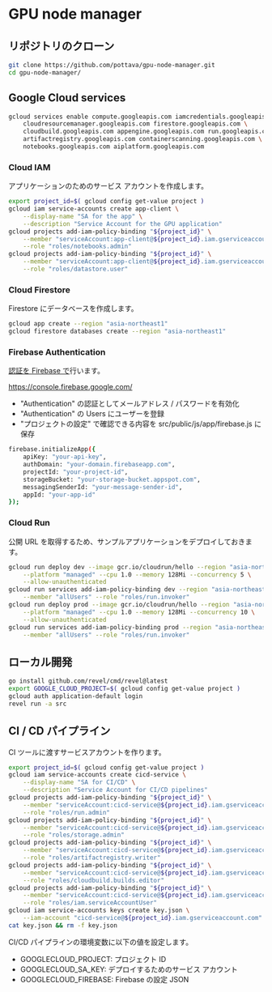 # GPU node manager

## リポジトリのクローン

```sh
git clone https://github.com/pottava/gpu-node-manager.git
cd gpu-node-manager/
```

## Google Cloud services

```sh
gcloud services enable compute.googleapis.com iamcredentials.googleapis.com \
    cloudresourcemanager.googleapis.com firestore.googleapis.com \
    cloudbuild.googleapis.com appengine.googleapis.com run.googleapis.com \
    artifactregistry.googleapis.com containerscanning.googleapis.com \
    notebooks.googleapis.com aiplatform.googleapis.com
```

### Cloud IAM

アプリケーションのためのサービス アカウントを作成します。

```sh
export project_id=$( gcloud config get-value project )
gcloud iam service-accounts create app-client \
    --display-name "SA for the app" \
    --description "Service Account for the GPU application"
gcloud projects add-iam-policy-binding "${project_id}" \
    --member "serviceAccount:app-client@${project_id}.iam.gserviceaccount.com" \
    --role "roles/notebooks.admin"
gcloud projects add-iam-policy-binding "${project_id}" \
    --member "serviceAccount:app-client@${project_id}.iam.gserviceaccount.com" \
    --role "roles/datastore.user"
```

### Cloud Firestore

Firestore にデータベースを作成します。

```sh
gcloud app create --region "asia-northeast1"
gcloud firestore databases create --region "asia-northeast1"
```

### Firebase Authentication

[認証を Firebase で](https://firebase.google.com/docs/auth)行います。

https://console.firebase.google.com/

- "Authentication" の認証としてメールアドレス / パスワードを有効化
- "Authentication" の Users にユーザーを登録
- "プロジェクトの設定" で確認できる内容を src/public/js/app/firebase.js に保存

```sh
firebase.initializeApp({
    apiKey: "your-api-key",
    authDomain: "your-domain.firebaseapp.com",
    projectId: "your-project-id",
    storageBucket: "your-storage-bucket.appspot.com",
    messagingSenderId: "your-message-sender-id",
    appId: "your-app-id"
});
```

### Cloud Run

公開 URL を取得するため、サンプルアプリケーションをデプロイしておきます。

```sh
gcloud run deploy dev --image gcr.io/cloudrun/hello --region "asia-northeast1" \
    --platform "managed" --cpu 1.0 --memory 128Mi --concurrency 5 \
    --allow-unauthenticated
gcloud run services add-iam-policy-binding dev --region "asia-northeast1" \
    --member "allUsers" --role "roles/run.invoker"
gcloud run deploy prod --image gcr.io/cloudrun/hello --region "asia-northeast1" \
    --platform "managed" --cpu 1.0 --memory 128Mi --concurrency 10 \
    --allow-unauthenticated
gcloud run services add-iam-policy-binding prod --region "asia-northeast1" \
    --member "allUsers" --role "roles/run.invoker"
```

## ローカル開発

```sh
go install github.com/revel/cmd/revel@latest
export GOOGLE_CLOUD_PROJECT=$( gcloud config get-value project )
gcloud auth application-default login
revel run -a src
```

## CI / CD パイプライン

CI ツールに渡すサービスアカウントを作ります。

```sh
export project_id=$( gcloud config get-value project )
gcloud iam service-accounts create cicd-service \
    --display-name "SA for CI/CD" \
    --description "Service Account for CI/CD pipelines"
gcloud projects add-iam-policy-binding "${project_id}" \
    --member "serviceAccount:cicd-service@${project_id}.iam.gserviceaccount.com" \
    --role "roles/run.admin"
gcloud projects add-iam-policy-binding "${project_id}" \
    --member "serviceAccount:cicd-service@${project_id}.iam.gserviceaccount.com" \
    --role "roles/storage.admin"
gcloud projects add-iam-policy-binding "${project_id}" \
    --member "serviceAccount:cicd-service@${project_id}.iam.gserviceaccount.com" \
    --role "roles/artifactregistry.writer"
gcloud projects add-iam-policy-binding "${project_id}" \
    --member "serviceAccount:cicd-service@${project_id}.iam.gserviceaccount.com" \
    --role "roles/cloudbuild.builds.editor"
gcloud projects add-iam-policy-binding "${project_id}" \
    --member "serviceAccount:cicd-service@${project_id}.iam.gserviceaccount.com" \
    --role "roles/iam.serviceAccountUser"
gcloud iam service-accounts keys create key.json \
    --iam-account "cicd-service@${project_id}.iam.gserviceaccount.com"
cat key.json && rm -f key.json
```

CI/CD パイプラインの環境変数に以下の値を設定します。

- GOOGLECLOUD_PROJECT: プロジェクト ID
- GOOGLECLOUD_SA_KEY: デプロイするためのサービス アカウント
- GOOGLECLOUD_FIREBASE: Firebase の設定 JSON
